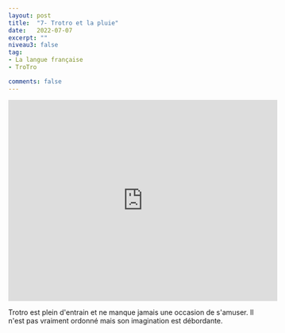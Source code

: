 ```yaml
---
layout: post
title:  "7- Trotro et la pluie"
date:   2022-07-07
excerpt: ""
niveau3: false
tag:
- La langue française
- TroTro

comments: false
---
```

<center>
<img style="display: none;" src="/assets/img/thumbnails/trotro-07.jpg" alt="" width="1" height="1">
<iframe width="542px" height="406px" src="https://www.youtube.com/embed/nUUYOpWfNWw?rel=0&controls=1&showinfo=0&modestbranding=1&enablejsapi=1" allowfullscreen frameborder="0" ></iframe></center>

Trotro est plein d'entrain et ne manque jamais une occasion de s'amuser. Il n'est pas vraiment ordonné mais son imagination est débordante. 
